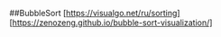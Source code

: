 ##BubbleSort
[https://visualgo.net/ru/sorting]
[https://zenozeng.github.io/bubble-sort-visualization/]
